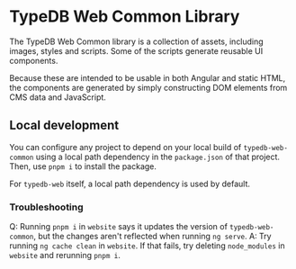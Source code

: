 # TypeDB Web Common Library

The TypeDB Web Common library is a collection of assets, including images, styles and scripts. Some of the scripts
generate reusable UI components.

Because these are intended to be usable in both Angular and static HTML, the components are generated by simply
constructing DOM elements from CMS data and JavaScript.

## Local development

You can configure any project to depend on your local build of `typedb-web-common` using a local path dependency in
the `package.json` of that project. Then, use `pnpm i` to install the package.

For `typedb-web` itself, a local path dependency is used by default.

### Troubleshooting

Q: Running `pnpm i` in `website` says it updates the version of `typedb-web-common`, but the changes aren't reflected
when running `ng serve`.
A: Try running `ng cache clean` in `website`. If that fails, try deleting `node_modules` in `website` and rerunning `pnpm i`.
